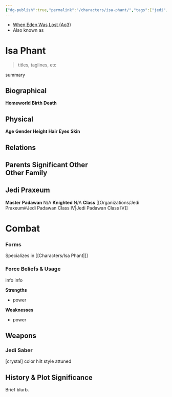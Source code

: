 ```yaml
---
{"dg-publish":true,"permalink":"/characters/isa-phant/","tags":["jedi","jedipraxeum","jedipadawan","newjediorder","formi","classiv","forcesensitive","unfinished"],"dgHomeLink":false}
---
```


- [When Eden Was Lost (Ao3)](https://archiveofourown.org/works/19334440/chapters/45992584)
- Also known as 

# Isa Phant
>titles, taglines, etc

summary

## Biographical

**Homeworld** 
**Birth** 
**Death** 

## Physical

**Age** 
**Gender** 
**Height** 
**Hair** 
**Eyes** 
**Skin** 

## Relations

**Parents** 
**Significant Other**  
**Other Family**
- 

## Jedi Praxeum

**Master** 
**Padawan** N/A
**Knighted** N/A
**Class** [[Organizations/Jedi Praxeum#Jedi Padawan Class IV\|Jedi Padawan Class IV]]

# Combat

### Forms

Specializes in [[Characters/Isa Phant\|]] 

### Force Beliefs & Usage

info info 

**Strengths**
- power

**Weaknesses**
- power

## Weapons

### Jedi Saber

[crystal] color hilt style attuned

## History & Plot Significance

Brief blurb.